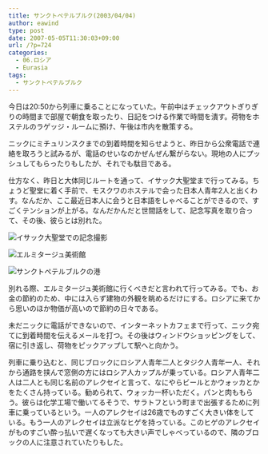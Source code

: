 ```yaml
---
title: サンクトペテルブルク(2003/04/04)
author: eawind
type: post
date: 2007-05-05T11:30:03+09:00
url: /?p=724
categories:
  - 06.ロシア
  - Eurasia
tags:
  - サンクトペテルブルク
---
```

今日は20:50から列車に乗ることになっていた。午前中はチェックアウトぎりぎりの時間まで部屋で朝食を取ったり、日記をつける作業で時間を潰す。荷物をホステルのラゲッジ・ルームに預け、午後は市内を散策する。

ニックにミチュリンスクまでの到着時間を知らせようと、昨日から公衆電話で連絡を取ろうと試みるが、電話のせいなのかぜんぜん繋がらない。現地の人にプッシュしてもらったりもしたが、それでも駄目である。

仕方なく、昨日と大体同じルートを通って、イサック大聖堂まで行ってみる。ちょうど聖堂に着く手前で、モスクワのホステルで会った日本人青年2人と出くわす。なんだか、ここ最近日本人に会うと日本語をしゃべることができるので、すごくテンションが上がる。なんだかんだと世間話をして、記念写真を取り合って、その後、彼らとは別れた。

![イサック大聖堂での記念撮影](/img/wp/2007/05/200304041701441.jpg)

![エルミタージュ美術館](/img/wp/2007/05/200304041758581.jpg)

![サンクトペテルブルクの港](/img/wp/2007/05/200304041815521.jpg)

別れる際、エルミタージュ美術館に行くべきだと言われて行ってみる。でも、お金の節約のため、中には入らず建物の外観を眺めるだけにする。ロシアに来てから思いのほか物価が高いので節約の日々である。

未だニックに電話ができないので、インターネットカフェまで行って、ニック宛てに到着時間を伝えるメールを打つ。その後はウィンドウショッピングをして、宿に引き返し、荷物をピックアップして駅へと向かう。

列車に乗り込むと、同じブロックにロシア人青年二人とタジク人青年一人、それから通路を挟んで窓側の方にはロシア人カップルが乗っている。ロシア人青年二人は二人とも同じ名前のアレクセイと言って、なにやらビールとかウォッカとかをたくさん持っている。勧められて、ウォッカ一杯いただく。パンと肉ももらう。彼らは化学工場で働いてるそうで、サラトフという町まで出張するために列車に乗っているという。一人のアレクセイは26歳でものすごく大きい体をしている。もう一人のアレクセイは立派なヒゲを持っている。このヒゲのアレクセイがものすごい酔っ払いで遅くなっても大きい声でしゃべっているので、隣のブロックの人に注意されていたりもした。
